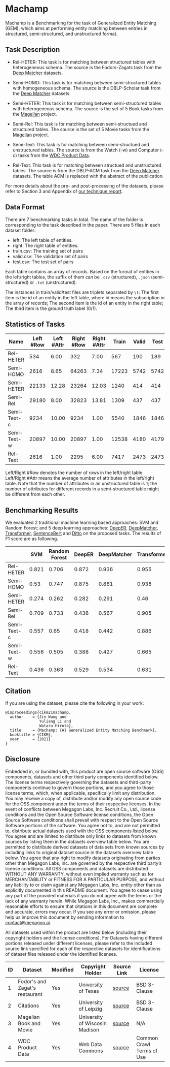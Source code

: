 # Machamp

Machamp is a Benchmarking for the task of Generalized Entity Matching (GEM), which aims at performing entity matching between entries in structured, semi-structured, and unstructured format. 

## Task Description

* Rel-HETER: This task is for matching between structured tables with heterogeneous schema. The source is the Fodors-Zagats task from the [Deep Matcher](https://github.com/anhaidgroup/deepmatcher/blob/master/Datasets.md) datasets.

* Semi-HOMO: This task is for matching between semi-structured tables with homogeneous schema. The source is the DBLP-Scholar task from the [Deep Matcher](https://github.com/anhaidgroup/deepmatcher/blob/master/Datasets.md) datasets.

* Semi-HETER: This task is for matching between semi-structured tables with heterogeneous schema. The source is the set of 5 Book tasks from the [Magellan](https://sites.google.com/site/anhaidgroup/useful-stuff/data#TOC-The-784-Data-Sets-for-EM) project.

* Semi-Rel: This task is for matching between semi-structued and structured tables. The source is the set of 5 Movie tasks from the [Magellan](https://sites.google.com/site/anhaidgroup/useful-stuff/data#TOC-The-784-Data-Sets-for-EM) project.

* Semi-Text: This task is for matching between semi-structued and unstructured tables. The source is from the Watch (-w) and Computer (-c) tasks from the [WDC Product Data](http://webdatacommons.org/largescaleproductcorpus/v2/index.html).

* Rel-Text: This task is for matching between structued and unstructured tables. The source is from the DBLP-ACM task from the [Deep Matcher](https://github.com/anhaidgroup/deepmatcher/blob/master/Datasets.md) datasets. The table ACM is replaced with the abstract of the publication.

For more details about the pre- and post-processing of the datasets, please refer to Section 3 and Appendix of [our technique report](https://arxiv.org/abs/2106.08455).

## Data Format
There are 7 benchmarking tasks in total. The name of the folder is corresponding to the task described in the paper. There are 5 files in each dataset folder:
- left: The left table of entities.
- right: The right table of entities.
- train.csv: The training set of pairs
- valid.csv: The validation set of pairs
- test.csv: The test set of pairs

Each table contains an array of records. Based on the format of entities in the left/right tables, the suffix of them can be `.csv` (structured), `.json` (semi-structured) or `.txt` (unstructured).

The instances in train/valid/test files are triplets separated by `\t`: The first item is the id of an entity in the left table, where id means the subscription in the array of records; The second item is the id of an entity in the right table; The third item is the ground truth label (0/1).

## Statistics of Tasks

| Name | Left #Row | Left #Attr | Right #Row | Right #Attr | Train | Valid | Test | % Positive |
|------|-----------|------------|------------|-------------|-------|------|-------|--------------|
| Rel-HETER | 534 | 6.00 | 332 | 7.00 | 567 | 190 | 189 | 11.63 |
| Semi-HOMO | 2616 | 8.65 | 64263 | 7.34 | 17223 | 5742 | 5742 | 18.63 |
| Semi-HETER | 22133 | 12.28 | 23264 | 12.03 | 1240 | 414 | 414 | 38.2 |
| Semi-Rel | 29180 | 8.00 | 32823 | 13.81 | 1309 | 437 | 437 | 41.64 |
| Semi-Text-c | 9234 | 10.00 | 9234 | 1.00 | 5540 | 1846 | 1846 | 11.8 |
| Semi-Text-w | 20897 | 10.00 | 20897 | 1.00 | 12538 | 4180 | 4179 | 14.07 |
| Rel-Text | 2616 | 1.00 | 2295 | 6.00 | 7417 | 2473 | 2473 | 17.96 |

Left/Right #Row denotes the number of rows in the left/right table. Left/Right #Attr means the average number of attributes in the left/right table. Note that the number of attributes in an unstructured table is 1; the number of attributes for different records in a semi-structured table might be different from each other.
## Benchmarking Results

We evaluated 2 traditional machine learning based approaches: SVM and Random Forest; and 5 deep learning approaches: [DeepER](http://www.vldb.org/pvldb/vol11/p1454-ebraheem.pdf), [DeepMatcher](https://dl.acm.org/doi/10.1145/3183713.3196926), [Transformer](https://openproceedings.org/2020/conf/edbt/paper_205.pdf), [SentenceBert](https://aclanthology.org/D19-1410.pdf) and [Ditto](http://www.vldb.org/pvldb/vol14/p50-li.pdf) on the proposed tasks. The results of F1 score are as following.

| | SVM | Random Forest | DeepER | DeepMatcher | Transformer | SentenceBert | Ditto |
|-|-----|---------------|--------|-------------|-------------|--------------|-------|
| Rel-HETER | 0.821 | 0.706 | 0.872 | 0.936 | 0.955 | 0.696 | 1.00 | 
| Semi-HOMO | 0.53 | 0.747 | 0.875 | 0.861 | 0.938 | 0.874 | 0.931 | 
| Semi-HETER | 0.274 | 0.262 | 0.282 | 0.291 | 0.46 | 0.697 | 0.616 | 
| Semi-Rel | 0.709 | 0.733 | 0.436 | 0.567 | 0.905 | 0.59 | 0.911 | 
| Semi-Text-c | 0.557 | 0.65 | 0.418 | 0.442 | 0.886 | 0.798 | 0.818 | 
| Semi-Text-w | 0.556 | 0.505 | 0.388 | 0.427 | 0.665 | 0.502 | 0.649 | 
| Rel-Text | 0.436 | 0.363 | 0.529 | 0.534 | 0.631 | 0.329 | 0.627 | 


## Citation
If you are using the dataset, please cite the following in your work:
```
@inproceedings{cikm21machamp,
  author    = {Jin Wang and
               Yuliang Li and
               Wataru Hirota},
  title     = {Machamp: {A} Generalized Entity Matching Benchmark},
  booktitle = {CIKM},
  year      = {2021}
}
```

## Disclosure

Embedded in, or bundled with, this product are open source software (OSS) components, datasets and other third party components identified below. The license terms respectively governing the datasets and third-party components continue to govern those portions, and you agree to those license terms, which, when applicable, specifically limit any distribution. You may receive a copy of, distribute and/or modify any open source code for the OSS component under the terms of their respective licenses. In the event of conflicts between Megagon Labs, Inc. Recruit Co., Ltd., license conditions and the Open Source Software license conditions, the Open Source Software conditions shall prevail with respect to the Open Source Software portions of the software. 
You agree not to, and are not permitted to, distribute actual datasets used with the OSS components listed below. You agree and are limited to distribute only links to datasets from known sources by listing them in the datasets overview table below. You are permitted to distribute derived datasets of data sets from known sources by including links to original dataset source in the datasets overview table below. You agree that any right to modify datasets originating from parties other than Megagon Labs, Inc. are governed by the respective third party’s license conditions. 
All OSS components and datasets are distributed WITHOUT ANY WARRANTY, without even implied warranty such as for MERCHANTABILITY or FITNESS FOR A PARTICULAR PURPOSE, and without any liability to or claim against any Megagon Labs, Inc. entity other than as explicitly documented in this README document. You agree to cease using any part of the provided materials if you do not agree with the terms or the lack of any warranty herein.
While Megagon Labs, Inc., makes commercially reasonable efforts to ensure that citations in this document are complete and accurate, errors may occur. If you see any error or omission, please help us improve this document by sending information to contact@megagon.ai.

All datasets used within the product are listed below (including their copyright holders and the license conditions).
For Datasets having different portions released under different licenses, please refer to the included source link specified for each of the respective datasets for identifications of dataset files released under the identified licenses.

| ID | Dataset | Modified | Copyright Holder | Source Link | License | 
|------|-----------|------------|------------|-------------|-------|
| 1 | Fodor's and Zagat's restaurant | Yes | University of Texas | [source](https://www.cs.utexas.edu/users/ml/riddle/data/restaurant.tar.gz) | BSD 3-Clause |
| 2 | Citations | Yes |  University of Leipzig | [source](https://dbs.uni-leipzig.de/en/research/projects/object_matching/fever/benchmark_datasets_for_entity_resolution) | BSD 3-Clause |
| 3 | Magellan Book and Movie | Yes | University of Wiscosin Madison | [source](https://sites.google.com/site/anhaidgroup/useful-stuff/the-magellan-data-repository) | N/A |
| 4 | WDC Product Data | Yes | Web Data Commons | [source](http://webdatacommons.org/largescaleproductcorpus/v2/index.html) | Common Crawl Terms of Use |

